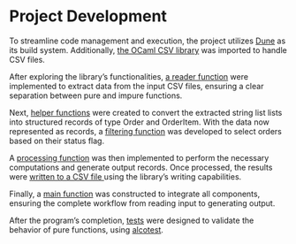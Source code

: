 # Project Development

To streamline code management and execution, the project utilizes [Dune](https://dune.build/install) as its build system. Additionally, [the OCaml CSV library](https://opam.ocaml.org/packages/csv/) was imported to handle CSV files.

After exploring the library’s functionalities, [a reader function](/lib/csv_reader.ml) were implemented to extract data from the input CSV files, ensuring a clear separation between pure and impure functions.

Next, [helper functions](/lib/csv_helper.ml) were created to convert the extracted string list lists into structured records of type Order and OrderItem. With the data now represented as records, a [filtering function](/lib/filter.ml) was developed to select orders based on their status flag.

A [processing function](/lib/processor.ml) was then implemented to perform the necessary computations and generate output records. Once processed, the results were [written to a CSV file ](/lib/csv_writer.ml)using the library’s writing capabilities.

Finally, a [main function](/bin/project_etl.ml) was constructed to integrate all components, ensuring the complete workflow from reading input to generating output.

After the program’s completion, [tests](/test) were designed to validate the behavior of pure functions, using [alcotest](https://opam.ocaml.org/packages/alcotest/).
